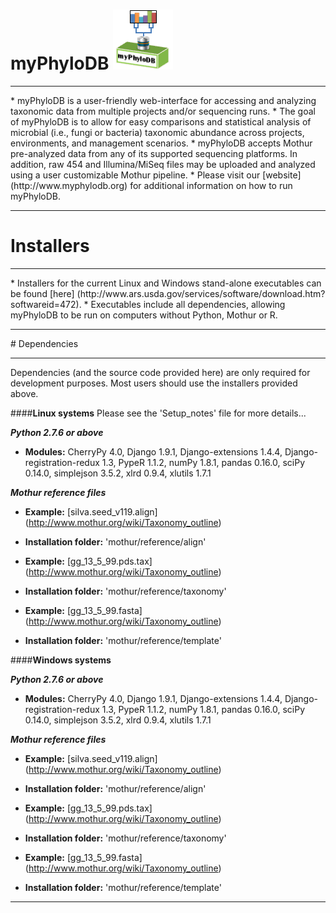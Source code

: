 # myPhyloDB       ![myPhyloDB Logo](media/images/myPhyloDB_Logo.png)
<hr>
* myPhyloDB is a user-friendly web-interface for accessing and analyzing taxonomic data from multiple projects and/or sequencing runs.
* The goal of myPhyloDB is to allow for easy comparisons and statistical analysis of microbial (i.e., fungi or bacteria) taxonomic abundance across projects, environments, and management scenarios.
* myPhyloDB accepts Mothur pre-analyzed data from any of its supported sequencing platforms. In addition, raw 454 and Illumina/MiSeq files may be uploaded and analyzed using a user customizable Mothur pipeline.
* Please visit our [website] (http://www.myphylodb.org) for additional information on how to run myPhyloDB.

<hr>

# Installers
<hr>
* Installers for the current Linux and Windows stand-alone executables can be found [here] (http://www.ars.usda.gov/services/software/download.htm?softwareid=472).
* Executables include all dependencies, allowing myPhyloDB to be run on computers without Python, Mothur or R.

<hr>
# Dependencies
<hr>
Dependencies (and the source code provided here) are only required for development purposes.  Most users should use the installers provided above.

####**Linux systems**
Please see the 'Setup_notes' file for more details... 


***Python 2.7.6 or above***


* **Modules:** CherryPy 4.0, Django 1.9.1, Django-extensions 1.4.4, Django-registration-redux 1.3, PypeR 1.1.2, numPy 1.8.1, pandas 0.16.0, sciPy 0.14.0, simplejson 3.5.2, xlrd 0.9.4, xlutils 1.7.1


***Mothur reference files***


* **Example:** [silva.seed_v119.align] (http://www.mothur.org/wiki/Taxonomy_outline)
* **Installation folder:** 'mothur/reference/align'


* **Example:** [gg_13_5_99.pds.tax]  (http://www.mothur.org/wiki/Taxonomy_outline)
* **Installation folder:** 'mothur/reference/taxonomy'


* **Example:** [gg_13_5_99.fasta]  (http://www.mothur.org/wiki/Taxonomy_outline)
* **Installation folder:** 'mothur/reference/template'


####**Windows systems**

***Python 2.7.6 or above***


* **Modules:** CherryPy 4.0, Django 1.9.1, Django-extensions 1.4.4, Django-registration-redux 1.3, PypeR 1.1.2, numPy 1.8.1, pandas 0.16.0, sciPy 0.14.0, simplejson 3.5.2, xlrd 0.9.4, xlutils 1.7.1


***Mothur reference files***


* **Example:** [silva.seed_v119.align] (http://www.mothur.org/wiki/Taxonomy_outline)
* **Installation folder:** 'mothur/reference/align'


* **Example:** [gg_13_5_99.pds.tax]  (http://www.mothur.org/wiki/Taxonomy_outline)
* **Installation folder:** 'mothur/reference/taxonomy'


* **Example:** [gg_13_5_99.fasta]  (http://www.mothur.org/wiki/Taxonomy_outline)
* **Installation folder:** 'mothur/reference/template'
<hr>
